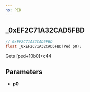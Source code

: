 ```yaml
---
ns: PED
---
```

## _0xEF2C71A32CAD5FBD

```c
// 0xEF2C71A32CAD5FBD
float _0xEF2C71A32CAD5FBD(Ped p0);
```

Gets [ped+10b0]+c44

## Parameters
* **p0**


